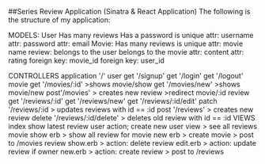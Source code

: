 ##Series Review Application (Sinatra & React Application)
The following is the structure of my application:

MODELS:
    User
        Has many reviews
        Has a password
        is unique
            attr: username
            attr: password
            attr: email
    Movie:
        Has many reviews
        is unique
            attr: movie name
    review:
        belongs to the user
        belongs to the movie
            attr: content
            attr: rating
            foreign key: movie_id
            foreign key: user_id

CONTROLLERS
    application
        '/'
    user
        get '/signup'
        get '/login'
        get '/logout'
    movie
        get '/movies/:id'
            >shows movie/show
        get '/movies/new'
            >shows movie/new
        post'/movies'
            > creates new review
            >redirect movie/:id
    review
        get '/reviews/:id'
        get '/reviews/new'
        get '/reviews/:id/edit'
        patch '/reviews/:id
            > updates reviews with  id == :id
        post '/reviews'
            > creates new review
        delete '/reviews/:id/delete'
            > deletes old review with id == :id
VIEWS
    index
         show latest review
    user
        action; create new user
        view > see all reviews
    movie
        show erb > show all review for movie
        new erb > create movie > post to /movies
    review
        show.erb > action: delete review
        edit.erb > action: update review if owner
        new.erb > action: create review > post to /reviews
